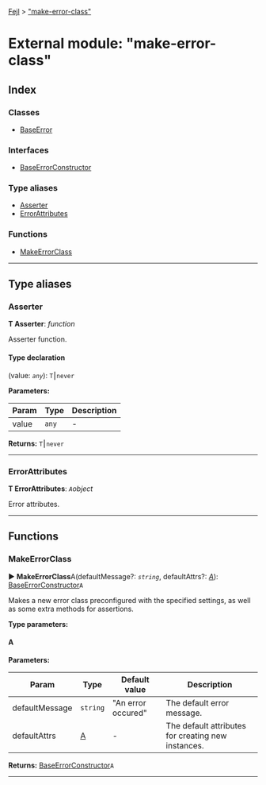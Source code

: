 [Fejl](../README.md) > ["make-error-class"](../modules/_make_error_class_.md)



# External module: "make-error-class"

## Index

### Classes

* [BaseError](../classes/_make_error_class_.baseerror.md)


### Interfaces

* [BaseErrorConstructor](../interfaces/_make_error_class_.baseerrorconstructor.md)


### Type aliases

* [Asserter](_make_error_class_.md#asserter)
* [ErrorAttributes](_make_error_class_.md#errorattributes)


### Functions

* [MakeErrorClass](_make_error_class_.md#makeerrorclass)



---
## Type aliases
<a id="asserter"></a>

###  Asserter

**Τ Asserter**:  *function* 




Asserter function.

#### Type declaration
(value: *`any`*): `T`⎮`never`





**Parameters:**

| Param | Type | Description |
| ------ | ------ | ------ |
| value | `any`   |  - |





**Returns:** `T`⎮`never`






___

<a id="errorattributes"></a>

###  ErrorAttributes

**Τ ErrorAttributes**:  *`A`object* 




Error attributes.




___


## Functions
<a id="makeerrorclass"></a>

###  MakeErrorClass

► **MakeErrorClass**A(defaultMessage?: *`string`*, defaultAttrs?: *[A]()*): [BaseErrorConstructor](../interfaces/_make_error_class_.baseerrorconstructor.md)`A`







Makes a new error class preconfigured with the specified settings, as well as some extra methods for assertions.


**Type parameters:**

#### A 
**Parameters:**

| Param | Type | Default value | Description |
| ------ | ------ | ------ | ------ |
| defaultMessage | `string`  | &quot;An error occured&quot; |   The default error message. |
| defaultAttrs | [A]()  | - |   The default attributes for creating new instances. |





**Returns:** [BaseErrorConstructor](../interfaces/_make_error_class_.baseerrorconstructor.md)`A`





___


